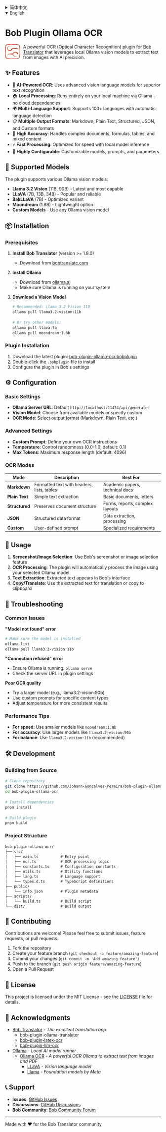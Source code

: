 <details>
<summary>简体中文</summary>

# Bob 插件 Ollama OCR

<img src="/public/icon.svg" style="float:left;margin-right:10px;clear:both;"/>

一个强大的 OCR（光学字符识别）插件，适用于 [Bob 翻译](https://bobtranslate.com/)，利用本地 Ollama 视觉模型实现高精度图像文字提取。

## ✨ 功能特色

- 🤖 **AI 驱动 OCR**：采用先进视觉语言模型，识别更精准
- 🏠 **本地处理**：全部在本地通过 Ollama 运行，无需云端
- 🌍 **多语言支持**：自动识别，支持 100+ 种语言
- 📋 **多种输出格式**：支持 Markdown、纯文本、结构化、JSON、自定义格式
- 🎯 **高准确率**：可处理复杂文档、公式、表格、混合内容
- ⚡ **处理速度快**：本地模型推理，优化速度
- 🔧 **高度可配置**：模型、提示词、参数均可自定义

## 🚀 支持的模型

插件支持多种 Ollama 视觉模型：

- **Llama 3.2 Vision**（11B, 90B）- 最新最强
- **LLaVA**（7B, 13B, 34B）- 经典可靠
- **BakLLaVA**（7B）- 优化版本
- **Moondream**（1.8B）- 轻量级
- **自定义模型** - 支持任意 Ollama 视觉模型

## 📦 安装方法

### 前置条件

1. **安装 Bob 翻译**（版本 ≥ 1.8.0）
   - [bobtranslate.com](https://bobtranslate.com/) 下载

2. **安装 Ollama**
   - [ollama.ai](https://ollama.ai/) 下载
   - 确保 Ollama 已在本地运行

3. **下载视觉模型**

   ```bash
   # 推荐：Llama 3.2 Vision 11B
   ollama pull llama3.2-vision:11b

   # 也可尝试其他模型：
   ollama pull llava:7b
   ollama pull moondream:1.8b
   ```

### 插件安装

1. 下载最新版插件：[bob-plugin-ollama-ocr.bobplugin](https://github.com/Johann-Goncalves-Pereira/bob-plugin-ollama-ocr/releases/latest)
2. 双击 `.bobplugin` 文件安装
3. 在 Bob 设置中配置插件

## ⚙️ 配置说明

### 基本设置

- **Ollama 服务器地址**：默认 `http://localhost:11434/api/generate`
- **视觉模型**：选择可用模型或自定义
- **OCR 模式**：选择输出格式（Markdown、纯文本等）

### 高级设置

- **自定义提示词**：自定义 OCR 指令
- **Temperature**：控制随机性（0.0-1.0，默认 0.1）
- **最大 Token 数**：最大响应长度（默认 4096）

### OCR 模式说明

| 模式         | 描述                             | 适用场景             |
| ------------ | -------------------------------- | -------------------- |
| **Markdown** | 带格式文本，支持标题、列表、表格 | 学术论文、技术文档   |
| **纯文本**   | 简单文本提取                     | 普通文档、信件       |
| **结构化**   | 保留文档结构                     | 表单、报告、复杂布局 |
| **JSON**     | 结构化数据格式                   | 数据提取、后续处理   |
| **自定义**   | 用户自定义提示词                 | 特殊需求             |

## 🎯 使用方法

1. **截图/图片选择**：使用 Bob 的截图或图片选择功能
2. **OCR 处理**：插件自动用选定 Ollama 模型处理图片
3. **文字提取**：识别结果显示在 Bob 界面
4. **复制/翻译**：可直接翻译或复制识别文本

## 🔧 常见问题

### 常见报错

**“找不到模型”错误**

```bash
# 确认模型已安装
ollama list
ollama pull llama3.2-vision:11b
```

**“连接被拒绝”错误**

- 确保 Ollama 正在运行：`ollama serve`
- 检查插件设置中的服务器地址

**识别效果差**

- 尝试更大模型（如 llama3.2-vision:90b）
- 针对特定内容自定义提示词
- 调整 temperature 获得更稳定结果

### 性能建议

- **追求速度**：用小模型如 `moondream:1.8b`
- **追求准确**：用大模型如 `llama3.2-vision:90b`
- **平衡推荐**：用 `llama3.2-vision:11b`

## 🛠️ 开发说明

### 源码构建

```bash
# 克隆仓库
git clone https://github.com/Johann-Goncalves-Pereira/bob-plugin-ollama-ocr.git
cd bob-plugin-ollama-ocr

# 安装依赖
pnpm install

# 构建插件
pnpm build
```

### 项目结构

```
bob-plugin-ollama-ocr/
├── src/
│   ├── main.ts          # 入口
│   ├── ocr.ts           # OCR 逻辑
│   ├── constants.ts     # 配置常量
│   ├── utils.ts         # 工具函数
│   ├── lang.ts          # 语言支持
│   └── types.d.ts       # TypeScript 类型定义
├── public/
│   └── info.json        # 插件元数据
├── scripts/
│   └── build.ts         # 构建脚本
└── dist/                # 构建输出
```

## 🤝 参与贡献

欢迎贡献！可提交 issue、功能建议或 PR。

1. Fork 本仓库
2. 新建分支（`git checkout -b feature/xxx`）
3. 提交更改（`git commit -m '添加新功能'`）
4. 推送分支（`git push origin feature/xxx`）
5. 提交 Pull Request

## 📄 许可证

本项目采用 MIT 许可证，详见 [LICENSE](LICENSE)。

## 🙏 鸣谢

- [Bob 翻译](https://bobtranslate.com/) - _优秀的翻译工具_
  - [bob-plugin-ollama-translator](https://github.com/CaicoLeung/bob-plugin-ollama-translator)
  - [bob-plugin-latex-ocr](https://github.com/silver-ymz/bob-plugin-latex-ocr)
  - [bob-plugin-llm-ocr](https://github.com/Henry-Jessie/bob-plugin-llm-ocr)
- [Ollama](https://ollama.ai/) - _本地 AI 模型运行平台_
  - [Ollama OCR](https://github.com/imanoop7/Ollama-OCR) - _强大的 Ollama OCR 工具_
    - [LLaVA](https://llava-vl.github.io/) - _视觉语言模型_
    - [Llama](https://ai.meta.com/llama/) - _Meta 基础模型_

## 📞 支持与反馈

- **问题反馈**：[GitHub Issues](https://github.com/Johann-Goncalves-Pereira/bob-plugin-ollama-ocr/issues)
- **讨论区**：[GitHub Discussions](https://github.com/Johann-Goncalves-Pereira/bob-plugin-ollama-ocr/discussions)
- **Bob 社区**：[Bob 论坛](https://github.com/ripperhe/Bob/discussions)

---

为 Bob 翻译社区倾情打造 ❤️

</details>

<details open>
<summary>English</summary>

# Bob Plugin Ollama OCR

<img src="/public/icon.svg" style="float:left;margin-right:10px;clear:both;"/>

A powerful OCR (Optical Character Recognition) plugin for [Bob Translator](https://bobtranslate.com/) that leverages local Ollama vision models to extract text from images with AI precision.

## ✨ Features

- 🤖 **AI-Powered OCR**: Uses advanced vision language models for superior text recognition
- 🏠 **Local Processing**: Runs entirely on your local machine via Ollama - no cloud dependencies
- 🌍 **Multi-Language Support**: Supports 100+ languages with automatic language detection
- 📋 **Multiple Output Formats**: Markdown, Plain Text, Structured, JSON, and Custom formats
- 🎯 **High Accuracy**: Handles complex documents, formulas, tables, and mixed content
- ⚡ **Fast Processing**: Optimized for speed with local model inference
- 🔧 **Highly Configurable**: Customizable models, prompts, and parameters

## 🚀 Supported Models

The plugin supports various Ollama vision models:

- **Llama 3.2 Vision** (11B, 90B) - Latest and most capable
- **LLaVA** (7B, 13B, 34B) - Popular and reliable
- **BakLLaVA** (7B) - Optimized variant
- **Moondream** (1.8B) - Lightweight option
- **Custom Models** - Use any Ollama vision model

## 📦 Installation

### Prerequisites

1. **Install Bob Translator** (version >= 1.8.0)
   - Download from [bobtranslate.com](https://bobtranslate.com/)

2. **Install Ollama**
   - Download from [ollama.ai](https://ollama.ai/)
   - Make sure Ollama is running on your system

3. **Download a Vision Model**

   ```bash
   # Recommended: Llama 3.2 Vision 11B
   ollama pull llama3.2-vision:11b

   # Or try other models:
   ollama pull llava:7b
   ollama pull moondream:1.8b
   ```

### Plugin Installation

1. Download the latest plugin: [bob-plugin-ollama-ocr.bobplugin](https://github.com/Johann-Goncalves-Pereira/bob-plugin-ollama-ocr/releases/latest)
2. Double-click the `.bobplugin` file to install
3. Configure the plugin in Bob's settings

## ⚙️ Configuration

### Basic Settings

- **Ollama Server URL**: Default `http://localhost:11434/api/generate`
- **Vision Model**: Choose from available models or specify custom
- **OCR Mode**: Select output format (Markdown, Plain Text, etc.)

### Advanced Settings

- **Custom Prompt**: Define your own OCR instructions
- **Temperature**: Control randomness (0.0-1.0, default: 0.1)
- **Max Tokens**: Maximum response length (default: 4096)

### OCR Modes

| Mode           | Description                                | Best For                        |
| -------------- | ------------------------------------------ | ------------------------------- |
| **Markdown**   | Formatted text with headers, lists, tables | Academic papers, technical docs |
| **Plain Text** | Simple text extraction                     | Basic documents, letters        |
| **Structured** | Preserves document structure               | Forms, reports, complex layouts |
| **JSON**       | Structured data format                     | Data extraction, processing     |
| **Custom**     | User-defined prompt                        | Specialized requirements        |

## 🎯 Usage

1. **Screenshot/Image Selection**: Use Bob's screenshot or image selection feature
2. **OCR Processing**: The plugin will automatically process the image using your selected Ollama model
3. **Text Extraction**: Extracted text appears in Bob's interface
4. **Copy/Translate**: Use the extracted text for translation or copy to clipboard

## 🔧 Troubleshooting

### Common Issues

**"Model not found" error**

```bash
# Make sure the model is installed
ollama list
ollama pull llama3.2-vision:11b
```

**"Connection refused" error**

- Ensure Ollama is running: `ollama serve`
- Check the server URL in plugin settings

**Poor OCR quality**

- Try a larger model (e.g., llama3.2-vision:90b)
- Use custom prompts for specific content types
- Adjust temperature for more consistent results

### Performance Tips

- **For speed**: Use smaller models like `moondream:1.8b`
- **For accuracy**: Use larger models like `llama3.2-vision:90b`
- **For balance**: Use `llama3.2-vision:11b` (recommended)

## 🛠️ Development

### Building from Source

```bash
# Clone repository
git clone https://github.com/Johann-Goncalves-Pereira/bob-plugin-ollama-ocr.git
cd bob-plugin-ollama-ocr

# Install dependencies
pnpm install

# Build plugin
pnpm build
```

### Project Structure

```
bob-plugin-ollama-ocr/
├── src/
│   ├── main.ts          # Entry point
│   ├── ocr.ts           # OCR processing logic
│   ├── constants.ts     # Configuration constants
│   ├── utils.ts         # Utility functions
│   ├── lang.ts          # Language support
│   └── types.d.ts       # TypeScript definitions
├── public/
│   └── info.json        # Plugin metadata
├── scripts/
│   └── build.ts         # Build script
└── dist/                # Build output
```

## 🤝 Contributing

Contributions are welcome! Please feel free to submit issues, feature requests, or pull requests.

1. Fork the repository
2. Create your feature branch (`git checkout -b feature/amazing-feature`)
3. Commit your changes (`git commit -m 'Add amazing feature'`)
4. Push to the branch (`git push origin feature/amazing-feature`)
5. Open a Pull Request

## 📄 License

This project is licensed under the MIT License - see the [LICENSE](LICENSE) file for details.

## 🙏 Acknowledgments

- [Bob Translator](https://bobtranslate.com/) - _The excellent translation app_
  - [bob-plugin-ollama-translator](https://github.com/CaicoLeung/bob-plugin-ollama-translator)
  - [bob-plugin-latex-ocr](https://github.com/silver-ymz/bob-plugin-latex-ocr)
  - [bob-plugin-llm-ocr](https://github.com/Henry-Jessie/bob-plugin-llm-ocr)
- [Ollama](https://ollama.ai/) - _Local AI model runner_
  - [Ollama OCR](https://github.com/imanoop7/Ollama-OCR) - _A powerful OCR Ollama to extract text from images and PDF_
    - [LLaVA](https://llava-vl.github.io/) - _Vision language model_
    - [Llama](https://ai.meta.com/llama/) - _Foundation models by Meta_

## 📞 Support

- **Issues**: [GitHub Issues](https://github.com/Johann-Goncalves-Pereira/bob-plugin-ollama-ocr/issues)
- **Discussions**: [GitHub Discussions](https://github.com/Johann-Goncalves-Pereira/bob-plugin-ollama-ocr/discussions)
- **Bob Community**: [Bob Community Forum](https://github.com/ripperhe/Bob/discussions)

---

Made with ❤️ for the Bob Translator community

</details>
